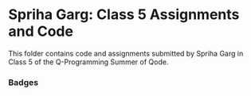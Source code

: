 # Spriha Garg: Class 5 Assignments and Code
This folder contains code and assignments submitted by Spriha Garg in Class 5 of the Q-Programming Summer of Qode.
### Badges